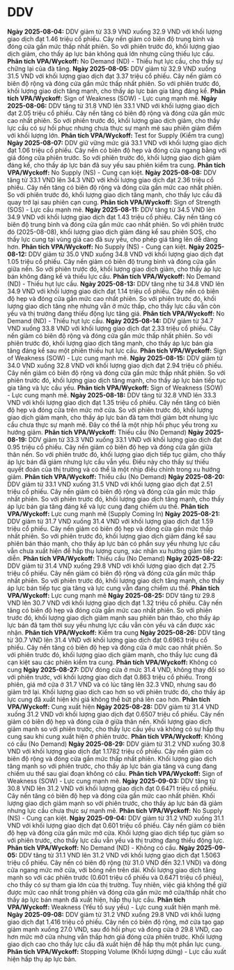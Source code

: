 # DDV

**Ngày 2025-08-04:** DDV giảm từ 33.9 VND xuống 32.9 VND với khối lượng giao dịch đạt 1.46 triệu cổ phiếu. Cây nến giảm có biên độ trung bình và đóng cửa gần mức thấp nhất phiên. So với phiên trước đó, khối lượng giao dịch giảm, cho thấy áp lực bán không quá lớn nhưng cũng thiếu lực cầu. **Phân tích VPA/Wyckoff:** No Demand (ND) - Thiếu hụt lực cầu, cho thấy sự chững lại của đà tăng.
**Ngày 2025-08-05:** DDV giảm từ 32.9 VND xuống 31.5 VND với khối lượng giao dịch đạt 3.37 triệu cổ phiếu. Cây nến giảm có biên độ rộng và đóng cửa gần mức thấp nhất phiên. So với phiên trước đó, khối lượng giao dịch tăng mạnh, cho thấy áp lực bán gia tăng đáng kể. **Phân tích VPA/Wyckoff:** Sign of Weakness (SOW) - Lực cung mạnh mẽ.
**Ngày 2025-08-06:** DDV tăng từ 31.8 VND lên 33.1 VND với khối lượng giao dịch đạt 2.05 triệu cổ phiếu. Cây nến tăng có biên độ rộng và đóng cửa gần mức cao nhất phiên. So với phiên trước đó, khối lượng giao dịch giảm, cho thấy lực cầu có sự hồi phục nhưng chưa thực sự mạnh mẽ sau phiên giảm điểm với khối lượng lớn. **Phân tích VPA/Wyckoff:** Test for Supply (Kiểm tra cung)
**Ngày 2025-08-07:** DDV giữ vững mức giá 33.1 VND với khối lượng giao dịch đạt 1.06 triệu cổ phiếu. Cây nến có biên độ hẹp và đóng cửa ngang bằng với giá đóng cửa phiên trước. So với phiên trước đó, khối lượng giao dịch giảm đáng kể, cho thấy áp lực bán đã suy yếu sau phiên kiểm tra cung. **Phân tích VPA/Wyckoff:** No Supply (NS) - Cung cạn kiệt.
**Ngày 2025-08-08:** DDV tăng từ 33.1 VND lên 34.3 VND với khối lượng giao dịch đạt 2.36 triệu cổ phiếu. Cây nến tăng có biên độ rộng và đóng cửa gần mức cao nhất phiên. So với phiên trước đó, khối lượng giao dịch tăng mạnh, cho thấy lực cầu đã quay trở lại sau phiên cạn cung. **Phân tích VPA/Wyckoff:** Sign of Strength (SOS) - Lực cầu mạnh mẽ.
**Ngày 2025-08-11:** DDV tăng từ 34.5 VND lên 34.9 VND với khối lượng giao dịch đạt 1.43 triệu cổ phiếu. Cây nến tăng có biên độ trung bình và đóng cửa gần mức cao nhất phiên. So với phiên trước đó (2025-08-08), khối lượng giao dịch giảm đáng kể sau phiên SOS, cho thấy lực cung tại vùng giá cao đã suy yếu, cho phép giá tăng lên dễ dàng hơn. **Phân tích VPA/Wyckoff:** No Supply (NS) - Cung cạn kiệt.
**Ngày 2025-08-12:** DDV giảm từ 35.0 VND xuống 34.8 VND với khối lượng giao dịch đạt 1.05 triệu cổ phiếu. Cây nến giảm có biên độ trung bình và đóng cửa gần giữa nến. So với phiên trước đó, khối lượng giao dịch giảm, cho thấy áp lực bán không đáng kể và thiếu lực cầu. **Phân tích VPA/Wyckoff:** No Demand (ND) - Thiếu hụt lực cầu.
**Ngày 2025-08-13:** DDV tăng nhẹ từ 34.8 VND lên 34.9 VND với khối lượng giao dịch đạt 1.14 triệu cổ phiếu. Cây nến có biên độ hẹp và đóng cửa gần mức cao nhất phiên. So với phiên trước đó, khối lượng giao dịch tăng nhẹ nhưng vẫn ở mức thấp, cho thấy lực cầu vẫn còn yếu và thị trường đang thiếu động lực tăng giá. **Phân tích VPA/Wyckoff:** No Demand (ND) - Thiếu hụt lực cầu.
**Ngày 2025-08-14:** DDV giảm từ 34.7 VND xuống 33.8 VND với khối lượng giao dịch đạt 2.33 triệu cổ phiếu. Cây nến giảm có biên độ rộng và đóng cửa gần mức thấp nhất phiên. So với phiên trước đó, khối lượng giao dịch tăng mạnh, cho thấy áp lực bán gia tăng đáng kể sau một phiên thiếu hụt lực cầu. **Phân tích VPA/Wyckoff:** Sign of Weakness (SOW) - Lực cung mạnh mẽ.
**Ngày 2025-08-15:** DDV giảm từ 34.0 VND xuống 32.8 VND với khối lượng giao dịch đạt 2.94 triệu cổ phiếu. Cây nến giảm có biên độ rộng và đóng cửa gần mức thấp nhất phiên. So với phiên trước đó, khối lượng giao dịch tăng mạnh, cho thấy áp lực bán tiếp tục gia tăng và lực cầu yếu. **Phân tích VPA/Wyckoff:** Sign of Weakness (SOW) - Lực cung mạnh mẽ.
**Ngày 2025-08-18:** DDV tăng từ 32.8 VND lên 33.3 VND với khối lượng giao dịch đạt 1.35 triệu cổ phiếu. Cây nến tăng có biên độ hẹp và đóng cửa trên mức mở cửa. So với phiên trước đó, khối lượng giao dịch giảm mạnh, cho thấy áp lực bán đã tạm thời giảm bớt nhưng lực cầu chưa thực sự mạnh mẽ. Đây có thể là một nhịp hồi phục yếu trong xu hướng giảm. **Phân tích VPA/Wyckoff:** Thiếu cầu (No Demand)
**Ngày 2025-08-19:** DDV giảm từ 33.3 VND xuống 33.1 VND với khối lượng giao dịch đạt 0.95 triệu cổ phiếu. Cây nến giảm có biên độ hẹp và đóng cửa gần giữa thân nến. So với phiên trước đó, khối lượng giao dịch tiếp tục giảm, cho thấy áp lực bán đã giảm nhưng lực cầu vẫn yếu. Điều này cho thấy sự thiếu quyết đoán của thị trường và có thể là một nhịp điều chỉnh trong xu hướng giảm. **Phân tích VPA/Wyckoff:** Thiếu cầu (No Demand)
**Ngày 2025-08-20:** DDV giảm từ 33.1 VND xuống 31.5 VND với khối lượng giao dịch đạt 2.51 triệu cổ phiếu. Cây nến giảm có biên độ rộng và đóng cửa gần mức thấp nhất phiên. So với phiên trước đó, khối lượng giao dịch tăng mạnh, cho thấy áp lực bán gia tăng đáng kể và lực cung đang chiếm ưu thế. **Phân tích VPA/Wyckoff:** Lực cung mạnh mẽ (Supply Coming In)
**Ngày 2025-08-21:** DDV giảm từ 31.7 VND xuống 31.4 VND với khối lượng giao dịch đạt 1.59 triệu cổ phiếu. Cây nến giảm có biên độ hẹp và đóng cửa gần mức thấp nhất phiên. So với phiên trước đó, khối lượng giao dịch giảm đáng kể sau phiên bán tháo mạnh, cho thấy áp lực bán có phần suy yếu nhưng lực cầu vẫn chưa xuất hiện để hấp thụ lượng cung, xác nhận xu hướng giảm tiếp diễn. **Phân tích VPA/Wyckoff:** Thiếu cầu (No Demand)
**Ngày 2025-08-22:** DDV giảm từ 31.4 VND xuống 29.8 VND với khối lượng giao dịch đạt 2.75 triệu cổ phiếu. Cây nến giảm có biên độ rộng và đóng cửa gần mức thấp nhất phiên. So với phiên trước đó, khối lượng giao dịch tăng mạnh, cho thấy áp lực bán tiếp tục gia tăng và lực cung vẫn đang chiếm ưu thế. **Phân tích VPA/Wyckoff:** Lực cung mạnh mẽ
**Ngày 2025-08-25:** DDV tăng từ 29.8 VND lên 30.7 VND với khối lượng giao dịch đạt 1.32 triệu cổ phiếu. Cây nến tăng có biên độ hẹp và đóng cửa gần mức cao nhất phiên. So với phiên trước đó, khối lượng giao dịch giảm mạnh sau phiên bán tháo, cho thấy áp lực bán đã tạm thời suy yếu nhưng lực cầu vẫn còn yếu và cần được xác nhận. **Phân tích VPA/Wyckoff:** Kiểm tra cung
**Ngày 2025-08-26:** DDV tăng từ 30.7 VND lên 31.4 VND với khối lượng giao dịch đạt 0.6963 triệu cổ phiếu. Cây nến tăng có biên độ hẹp và đóng cửa ở mức cao nhất phiên. So với phiên trước đó, khối lượng giao dịch giảm mạnh, cho thấy lực cung đã cạn kiệt sau các phiên kiểm tra cung. **Phân tích VPA/Wyckoff:** Không có cung
**Ngày 2025-08-27:** DDV đóng cửa ở mức 31.4 VND, không thay đổi so với phiên trước, với khối lượng giao dịch đạt 0.863 triệu cổ phiếu. Trong phiên, giá mở cửa ở 31.7 VND và có lúc tăng lên 32.3 VND, nhưng sau đó giảm trở lại. Khối lượng giao dịch cao hơn so với phiên trước đó, cho thấy áp lực cung đã xuất hiện khi giá không thể bứt phá lên cao hơn. **Phân tích VPA/Wyckoff:** Cung xuất hiện
**Ngày 2025-08-28:** DDV giảm từ 31.4 VND xuống 31.2 VND với khối lượng giao dịch đạt 0.6507 triệu cổ phiếu. Cây nến giảm có biên độ hẹp và đóng cửa ở giữa thân nến. Khối lượng giao dịch giảm mạnh so với phiên trước, cho thấy lực cầu yếu và không có sự hấp thụ cung sau khi cung xuất hiện ở phiên trước. **Phân tích VPA/Wyckoff:** Không có cầu (No Demand)
**Ngày 2025-08-29:** DDV giảm từ 31.2 VND xuống 30.8 VND với khối lượng giao dịch đạt 1.1782 triệu cổ phiếu. Cây nến giảm có biên độ rộng và đóng cửa gần mức thấp nhất phiên. Khối lượng giao dịch tăng mạnh so với phiên trước, cho thấy áp lực bán gia tăng và cung đang chiếm ưu thế sau giai đoạn không có cầu. **Phân tích VPA/Wyckoff:** Sign of Weakness (SOW) - Lực cung mạnh mẽ.
**Ngày 2025-09-03:** DDV tăng từ 30.8 VND lên 31.2 VND với khối lượng giao dịch đạt 0.6471 triệu cổ phiếu. Cây nến tăng có biên độ hẹp và đóng cửa gần mức cao nhất phiên. Khối lượng giao dịch giảm mạnh so với phiên trước, cho thấy áp lực bán đã giảm nhưng lực cầu chưa thực sự mạnh mẽ. **Phân tích VPA/Wyckoff:** No Supply (NS) - Cung cạn kiệt.
**Ngày 2025-09-04:** DDV giảm từ 31.2 VND xuống 31.1 VND với khối lượng giao dịch đạt 0.601 triệu cổ phiếu. Cây nến giảm có biên độ hẹp và đóng cửa gần mức mở cửa. Khối lượng giao dịch tiếp tục giảm so với phiên trước, cho thấy lực cầu vẫn yếu và thị trường đang thiếu động lực. **Phân tích VPA/Wyckoff:** No Demand (ND) - Không có cầu.
**Ngày 2025-09-05:** DDV tăng từ 31.1 VND lên 31.2 VND với khối lượng giao dịch đạt 1.5063 triệu cổ phiếu. Cây nến có biên độ rộng (từ 31.0 VND đến 32.1 VND) và đóng cửa ngang mức mở cửa, với bóng nến trên dài. Khối lượng giao dịch tăng mạnh so với các phiên trước (0.601 triệu cổ phiếu và 0.6471 triệu cổ phiếu), cho thấy có sự tham gia lớn của thị trường. Tuy nhiên, việc giá không thể giữ được mức cao nhất trong phiên và đóng cửa gần mức mở cửa/thấp nhất cho thấy áp lực bán mạnh đã xuất hiện, hấp thụ lực cầu. **Phân tích VPA/Wyckoff:** Weakness (Yếu tố suy yếu) - Lực cung xuất hiện mạnh mẽ.
**Ngày 2025-09-08:** DDV giảm từ 31.2 VND xuống 29.8 VND với khối lượng giao dịch đạt 1.416 triệu cổ phiếu. Cây nến có biên độ rộng, mở cửa tạo gap giảm mạnh xuống 27.0 VND, sau đó hồi phục và đóng cửa ở 29.8 VND, cao hơn mức mở cửa nhưng vẫn thấp hơn giá đóng cửa phiên trước. Khối lượng giao dịch cao cho thấy lực cầu đã xuất hiện để hấp thụ một phần lực cung. **Phân tích VPA/Wyckoff:** Stopping Volume (Khối lượng dừng) - Lực cầu xuất hiện hấp thụ áp lực bán.
